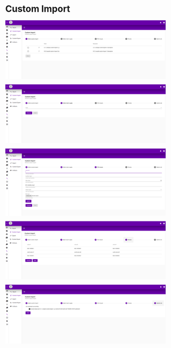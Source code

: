# Custom Import

![](../.gitbook/assets/custom-import-step1.png)

![](../.gitbook/assets/custom-import-step2.png)

![](../.gitbook/assets/custom-import-step3.png)

![](../.gitbook/assets/custom-import-step4.png)

![](../.gitbook/assets/custom-import-step5.png)

